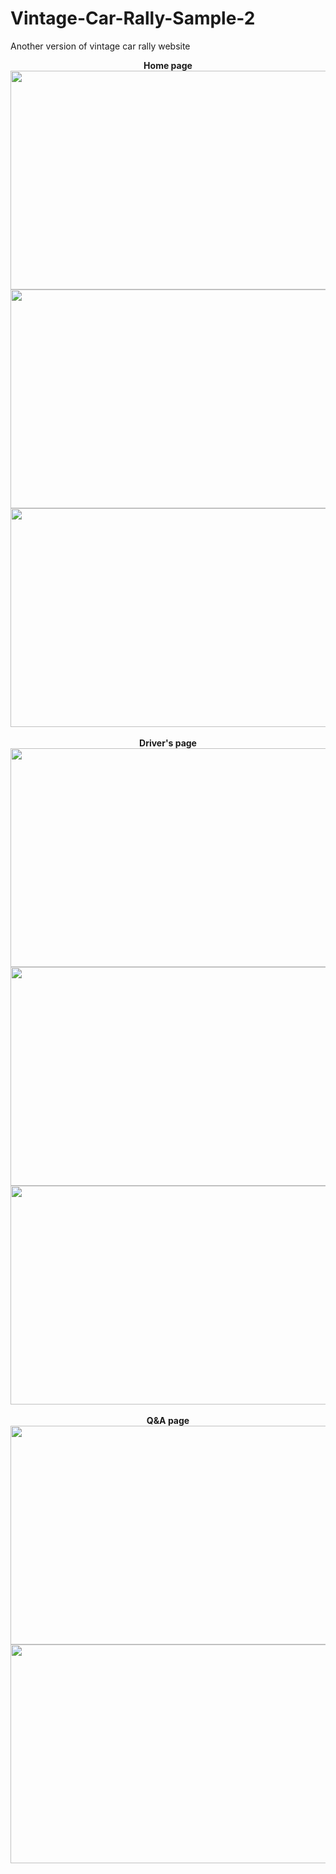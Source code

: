 # Vintage-Car-Rally-Sample-2
Another version of vintage car rally website

<p align = "center">
  <b>Home page</b>
  <br>
  <img src= "https://user-images.githubusercontent.com/117646017/205693424-6a60d647-7ba9-432a-8db1-a3d1727031a6.png" width = "800" height = "350"/>
  <br>
  <img src= "https://user-images.githubusercontent.com/117646017/205695364-110de759-94c6-4e81-9aa7-f7d7fcf0fc49.png" width = "800" height = "350"/>
  <br>
   <img src= "https://user-images.githubusercontent.com/117646017/205695744-17463dbb-e29e-4f4a-9ff3-71192a2639ff.png" width = "800" height = "350"/>
  <br>
  
  <br>
    <b>Driver's page</b>
  <br>
  <img src= "https://user-images.githubusercontent.com/117646017/205696178-a5440bf4-43f1-4834-95b8-3be893d072da.png" width = "800" height = "350"/>
  <br>
   <img src= "https://user-images.githubusercontent.com/117646017/205696715-0992f394-5be4-45c7-88a1-66f0a5ad43c2.png" width = "800" height = "350"/>
  <br>
   <img src= "https://user-images.githubusercontent.com/117646017/205697150-f2273ec8-e290-422f-bc18-0893ee645e03.png" width = "800" height = "350"/>
  <br>
  
    
  <br>
    <b>Q&A page</b>
  <br>
  <img src= "https://user-images.githubusercontent.com/117646017/205697420-cfe3997d-f3fd-4d87-a32a-357f83c17728.png" width = "800" height = "350"/>
  <br>
     <img src= "https://user-images.githubusercontent.com/117646017/205698089-ae00dd27-7b33-4143-b3e7-563df4e7f9fc.png" width = "800" height = "350"/>
</p>
